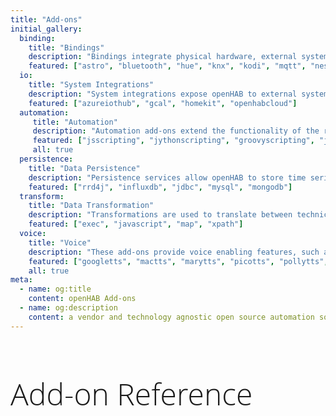 ```yaml
---
title: "Add-ons"
initial_gallery:
  binding:
    title: "Bindings"
    description: "Bindings integrate physical hardware, external systems and web services in openHAB."
    featured: ["astro", "bluetooth", "hue", "knx", "kodi", "mqtt", "nest", "mihome", "rfxcom", "sonos", "tradfri", "zigbee", "zwave"]
  io:
    title: "System Integrations"
    description: "System integrations expose openHAB to external systems."
    featured: ["azureiothub", "gcal", "homekit", "openhabcloud"]
  automation:
     title: "Automation"
     description: "Automation add-ons extend the functionality of the rule engine, such as additional choices of scripting languages."
     featured: ["jsscripting", "jythonscripting", "groovyscripting", "jrubyscripting", "pidcontroller"]
     all: true
  persistence:
    title: "Data Persistence"
    description: "Persistence services allow openHAB to store time series data for history-based actions or statistics."
    featured: ["rrd4j", "influxdb", "jdbc", "mysql", "mongodb"]
  transform:
    title: "Data Transformation"
    description: "Transformations are used to translate between technical and human-readable values for items."
    featured: ["exec", "javascript", "map", "xpath"]
  voice:
    title: "Voice"
    description: "These add-ons provide voice enabling features, such as text-to-speech, speech-to-text etc."
    featured: ["googletts", "mactts", "marytts", "picotts", "pollytts", "voicerss"]
    all: true
meta:
  - name: og:title
    content: openHAB Add-ons
  - name: og:description
    content: a vendor and technology agnostic open source automation software for your home
---
```


<h1 class="welcome">Add-on Reference</h1>

<style>
h1.welcome {
  font-family: 'Open Sans', sans-serif;
  font-weight: 300;
  font-size: 36pt;
}
</style>

<AddonSearch />
